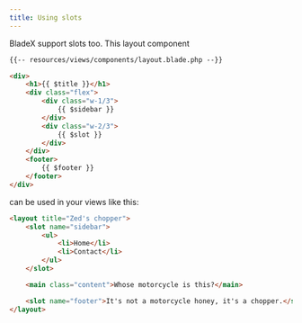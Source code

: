 ```yaml
---
title: Using slots
---
```



BladeX support slots too. This layout component

```html
{{-- resources/views/components/layout.blade.php --}}

<div>
    <h1>{{ $title }}</h1>
    <div class="flex">
        <div class="w-1/3">
            {{ $sidebar }}
        </div>
        <div class="w-2/3">
            {{ $slot }}
        </div>
    </div>
    <footer>
        {{ $footer }}
    </footer>
</div>
```

can be used in your views like this:

```html
<layout title="Zed's chopper">
    <slot name="sidebar">
        <ul>
            <li>Home</li>
            <li>Contact</li>
        </ul>
    </slot>

    <main class="content">Whose motorcycle is this?</main>

    <slot name="footer">It's not a motorcycle honey, it's a chopper.</slot>
</layout>
```
